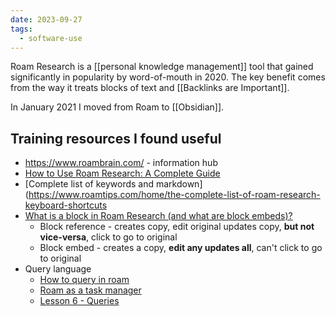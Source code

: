 ```yaml
---
date: 2023-09-27
tags:
  - software-use
---
```

Roam Research is a [[personal knowledge management]] tool that gained significantly in popularity by word-of-mouth in 2020. The key benefit comes from the way it treats blocks of text and [[Backlinks are Important]].


In January 2021 I moved from Roam to [[Obsidian]].

## Training resources I found useful
- https://www.roambrain.com/ - information hub
- [How to Use Roam Research: A Complete Guide](https://www.youtube.com/watch?v=rYsghmH5Fno&list=PLralmZwl_8jJuJMIebWFqm6K5I20a5Qve)
- [Complete list of keywords and markdown](https://www.roamtips.com/home/the-complete-list-of-roam-research-keyboard-shortcuts
- [What is a block in Roam Research (and what are block embeds)?](https://www.roamtips.com/home/what-is-block-roam-research)
    - Block reference - creates copy, edit original updates copy, **but not vice-versa**, click to go to original
    - Block embed - creates a copy, **edit any updates all**, can't click to go to original
- Query language
    - [How to query in roam](https://roamhacks.com/how-to-query-roam/)
    - [Roam as a task manager](https://www.reddit.com/r/RoamResearch/comments/ia7ovr/roam_as_a_task_manager/)
    - [Lesson 6 - Queries](https://elaptics.co.uk/roam-course/lesson-6/)
